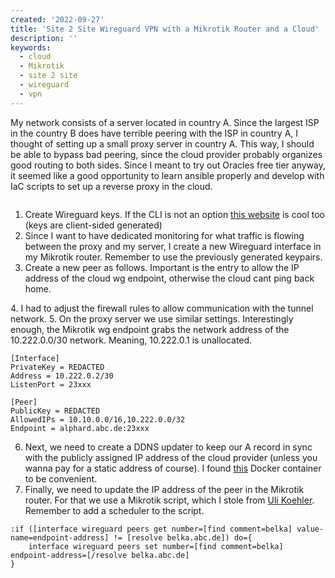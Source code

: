 ```yaml
---
created: '2022-09-27'
title: 'Site 2 Site Wireguard VPN with a Mikrotik Router and a Cloud'
description: ''
keywords:
  - cloud
  - Mikrotik
  - site 2 site
  - wireguard
  - vpn
---
```


<script>
import architecture from "./images/_architecture.drawio.png?width=360;720;1280;1920&webp&metadata"
import peer from "./images/mikrotik_peer.png?width=360;720;1280;1920&webp&metadata"

import Image from "$components/Image.svelte"
</script>

My network consists of a server located in country A. Since the largest ISP in the country
B does have terrible peering with the ISP in country A, I thought of setting up a small
proxy server in country A. This way, I should be able to bypass bad peering, since the
cloud provider probably organizes good routing to both sides. Since I meant to try out
Oracles free tier anyway, it seemed like a good opportunity to learn ansible properly and
develop with IaC scripts to set up a reverse proxy in the cloud.

<Image meta={architecture} />

1. Create Wireguard keys. If the CLI is not an option [this
   website](https://www.wireguardconfig.com/) is cool too (keys are client-sided generated)
2. Since I want to have dedicated monitoring for what traffic is flowing between the proxy
   and my server, I create a new Wireguard interface in my Mikrotik router. Remember to
   use the previously generated keypairs.
3. Create a new peer as follows. Important is the entry to allow the IP address of the
cloud wg endpoint, otherwise the cloud cant ping back home.
<div style="max-width:600px">
    <Image meta={peer} />
</div>
4. I had to adjust the firewall rules to allow communication with the tunnel network.
5. On the proxy server we use similar settings. Interestingly enough, the Mikrotik wg
   endpoint grabs the network address of the 10.222.0.0/30 network. Meaning, 10.222.0.1 is
   unallocated.

```
[Interface]
PrivateKey = REDACTED
Address = 10.222.0.2/30
ListenPort = 23xxx

[Peer]
PublicKey = REDACTED
AllowedIPs = 10.10.0.0/16,10.222.0.0/32
Endpoint = alphard.abc.de:23xxx
```

6. Next, we need to create a DDNS updater to keep our A record in sync with the publicly
   assigned IP address of the cloud provider (unless you wanna pay for a static address of
   course). I found [this](https://hub.docker.com/r/oznu/cloudflare-ddns/) Docker
   container to be convenient.
7. Finally, we need to update the IP address of the peer in the Mikrotik router. For that
   we use a Mikrotik script, which I stole from [Uli
   Koehler](https://techoverflow.net/2021/12/29/how-to-update-wireguard-peer-endpoint-address-using-dns-on-mikrotik-routeros/). Remember to add a scheduler to the script.

```
:if ([interface wireguard peers get number=[find comment=belka] value-name=endpoint-address] != [resolve belka.abc.de]) do={
    interface wireguard peers set number=[find comment=belka] endpoint-address=[/resolve belka.abc.de]
}
```
